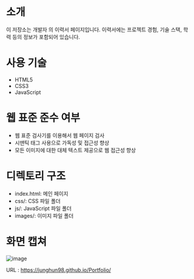 # 소개
이 저장소는 개발자 의 이력서 페이지입니다. 이력서에는 프로젝트 경험, 기술 스택, 학력 등의 정보가 포함되어 있습니다.

# 사용 기술
- HTML5
- CSS3
- JavaScript

# 웹 표준 준수 여부
- 웹 표준 검사기를 이용해서 웹 페이지 검사
- 시맨틱 태그 사용으로 가독성 및 접근성 향상
- 모든 이미지에 대한 대체 텍스트 제공으로 웹 접근성 향상

# 디렉토리 구조
- index.html: 메인 페이지
- css/: CSS 파일 폴더
- js/: JavaScript 파일 폴더
- images/: 이미지 파일 폴더

# 화면 캡쳐
![image](https://user-images.githubusercontent.com/97653343/228792056-9d44bbeb-d9b7-4aa5-a215-07159fabb1bc.png)

URL : https://junghun98.github.io/Portfolio/
